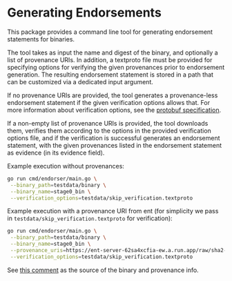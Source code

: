 # Generating Endorsements

This package provides a command line tool for generating endorsement statements for binaries.

The tool takes as input the name and digest of the binary, and optionally a list of provenance URIs.
In addition, a textproto file must be provided for specifying options for verifying the given
provenances prior to endorsement generation. The resulting endorsement statement is stored in a path
that can be customized via a dedicated input argument.

If no provenance URIs are provided, the tool generates a provenance-less endorsement statement if
the given verification options allows that. For more information about verification options, see the
[protobuf specification](../../proto/provenance_verification.proto).

If a non-empty list of provenance URIs is provided, the tool downloads them, verifies them according
to the options in the provided verification options file, and if the verification is successful
generates an endorsement statement, with the given provenances listed in the endorsement statement
as evidence (in its evidence field).

Example execution without provenances:

```bash
go run cmd/endorser/main.go \
 --binary_path=testdata/binary \
 --binary_name=stage0_bin \
 --verification_options=testdata/skip_verification.textproto
```

Example execution with a provenance URI from ent (for simplicity we pass in
`testdata/skip_verification.textproto` for verification):

```bash
go run cmd/endorser/main.go \
 --binary_path=testdata/binary \
 --binary_name=stage0_bin \
 --provenance_uris=https://ent-server-62sa4xcfia-ew.a.run.app/raw/sha2-256:94f2b47418b42dde64f678a9d348dde887bfe4deafc8b43f611240fee6cc750a \
 --verification_options=testdata/skip_verification.textproto
```

See [this comment](https://github.com/project-oak/oak/pull/4191#issuecomment-1643932356) as the
source of the binary and provenance info.
